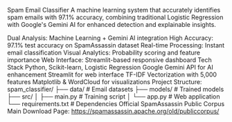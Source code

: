 Spam Email Classifier
A machine learning system that accurately identifies spam emails with 97.1% accuracy, combining traditional Logistic Regression with Google's Gemini AI for enhanced detection and explainable insights.

Dual Analysis: Machine Learning + Gemini AI integration
High Accuracy: 97.1% test accuracy on SpamAssassin dataset
Real-time Processing: Instant email classification
Visual Analytics: Probability scoring and feature importance
Web Interface: Streamlit-based responsive dashboard
 Tech Stack
Python, Scikit-learn, Logistic Regression
Google Gemini API for AI enhancement
Streamlit for web interface
TF-IDF Vectorization with 5,000 features
Matplotlib & WordCloud for visualizations
Project Structure:
spam_classifier/
├── data/                    # Email datasets
├── models/                  # Trained models
├── src/
│   ├── main.py             # Training script
│   └── app.py              # Web application
└── requirements.txt        # Dependencies 
Official SpamAssassin Public Corpus
Main Download Page:
https://spamassassin.apache.org/old/publiccorpus/
